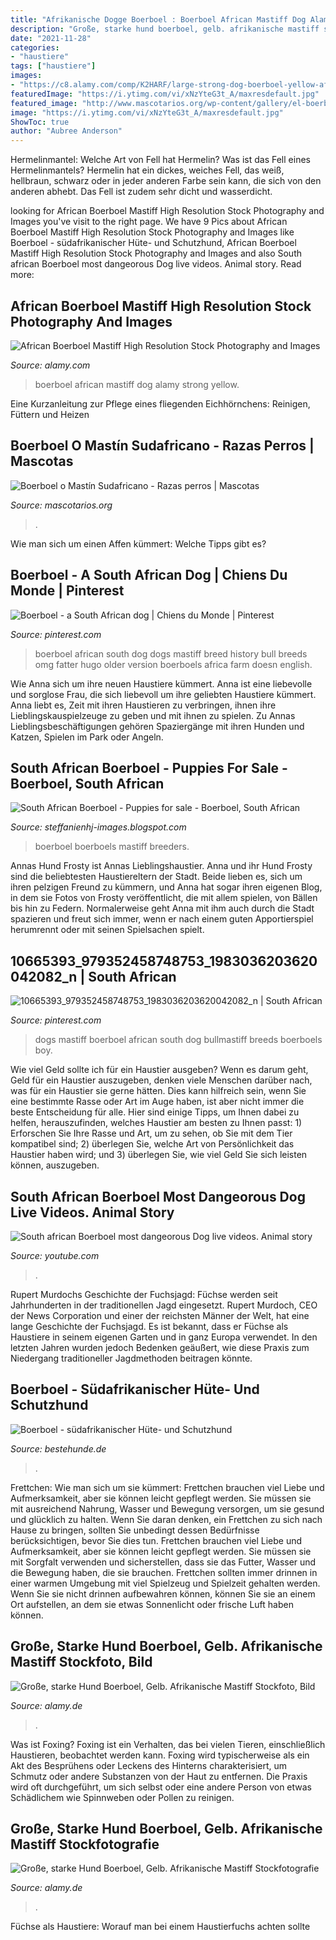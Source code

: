 ```yaml
---
title: "Afrikanische Dogge Boerboel : Boerboel African Mastiff Dog Alamy Strong Yellow"
description: "Große, starke hund boerboel, gelb. afrikanische mastiff stockfoto, bild"
date: "2021-11-28"
categories:
- "haustiere"
tags: ["haustiere"]
images:
- "https://c8.alamy.com/comp/K2HARF/large-strong-dog-boerboel-yellow-african-mastiff-K2HARF.jpg"
featuredImage: "https://i.ytimg.com/vi/xNzYteG3t_A/maxresdefault.jpg"
featured_image: "http://www.mascotarios.org/wp-content/gallery/el-boerboel/boerboel5.jpg"
image: "https://i.ytimg.com/vi/xNzYteG3t_A/maxresdefault.jpg"
ShowToc: true
author: "Aubree Anderson"
---
```



Hermelinmantel: Welche Art von Fell hat Hermelin?
Was ist das Fell eines Hermelinmantels? Hermelin hat ein dickes, weiches Fell, das weiß, hellbraun, schwarz oder in jeder anderen Farbe sein kann, die sich von den anderen abhebt. Das Fell ist zudem sehr dicht und wasserdicht.

	

		
looking for African Boerboel Mastiff High Resolution Stock Photography and Images you've visit to the right page. We have 9 Pics about African Boerboel Mastiff High Resolution Stock Photography and Images like Boerboel - südafrikanischer Hüte- und Schutzhund, African Boerboel Mastiff High Resolution Stock Photography and Images and also South african Boerboel most dangeorous Dog live videos. Animal story. Read more:
		
    
## African Boerboel Mastiff High Resolution Stock Photography And Images

<img loading=lazy src="https://c8.alamy.com/comp/K2HARF/large-strong-dog-boerboel-yellow-african-mastiff-K2HARF.jpg" onerror="this.onerror=null;this.src='https://tse4.mm.bing.net/th?id=OIP.q1PIHvQ4Wcx8f8YamNpd8QHaL4&amp;pid=15.1';" alt="African Boerboel Mastiff High Resolution Stock Photography and Images">

_Source: alamy.com_

>boerboel african mastiff dog alamy strong yellow. 

	

Eine Kurzanleitung zur Pflege eines fliegenden Eichhörnchens: Reinigen, Füttern und Heizen

    
## Boerboel O Mastín Sudafricano - Razas Perros | Mascotas

<img loading=lazy src="http://www.mascotarios.org/wp-content/gallery/el-boerboel/boerboel5.jpg" onerror="this.onerror=null;this.src='https://tse4.mm.bing.net/th?id=OIP.liiXeEVL_3KwbTZoj5oDggHaGd&amp;pid=15.1';" alt="Boerboel o Mastín Sudafricano - Razas perros | Mascotas">

_Source: mascotarios.org_

>. 

	

Wie man sich um einen Affen kümmert: Welche Tipps gibt es?

    
## Boerboel - A South African Dog | Chiens Du Monde | Pinterest

<img loading=lazy src="http://media-cache-ec0.pinimg.com/736x/11/e4/c2/11e4c223f5b280ee4184b9a86190621c.jpg" onerror="this.onerror=null;this.src='https://tse3.mm.bing.net/th?id=OIP.WgEtEsXrh9_ATA1R5kKBeQHaF3&amp;pid=15.1';" alt="Boerboel - a South African dog | Chiens du Monde | Pinterest">

_Source: pinterest.com_

>boerboel african south dog dogs mastiff breed history bull breeds omg fatter hugo older version boerboels africa farm doesn english. 

	

Wie Anna sich um ihre neuen Haustiere kümmert.
Anna ist eine liebevolle und sorglose Frau, die sich liebevoll um ihre geliebten Haustiere kümmert. Anna liebt es, Zeit mit ihren Haustieren zu verbringen, ihnen ihre Lieblingskauspielzeuge zu geben und mit ihnen zu spielen. Zu Annas Lieblingsbeschäftigungen gehören Spaziergänge mit ihren Hunden und Katzen, Spielen im Park oder Angeln.

    
## South African Boerboel - Puppies For Sale - Boerboel, South African

<img loading=lazy src="https://eliteboerboels.com/wp-content/uploads/2019/07/South-African-Boerboel-Dog.jpg" onerror="this.onerror=null;this.src='https://tse4.mm.bing.net/th?id=OIP.MtFBDIKn2Tiz2iv8c9js4wHaI4&amp;pid=15.1';" alt="South African Boerboel - Puppies for sale - Boerboel, South African">

_Source: steffanienhj-images.blogspot.com_

>boerboel boerboels mastiff breeders. 

	

Annas Hund Frosty ist Annas Lieblingshaustier.
Anna und ihr Hund Frosty sind die beliebtesten Haustiereltern der Stadt. Beide lieben es, sich um ihren pelzigen Freund zu kümmern, und Anna hat sogar ihren eigenen Blog, in dem sie Fotos von Frosty veröffentlicht, die mit allem spielen, von Bällen bis hin zu Federn. Normalerweise geht Anna mit ihm auch durch die Stadt spazieren und freut sich immer, wenn er nach einem guten Apportierspiel herumrennt oder mit seinen Spielsachen spielt.

    
## 10665393_979352458748753_1983036203620042082_n | South African

<img loading=lazy src="https://s-media-cache-ak0.pinimg.com/originals/8e/ba/24/8eba246b176ddeea584925a5049cbd99.jpg" onerror="this.onerror=null;this.src='https://tse4.mm.bing.net/th?id=OIP.uz9Rux9FfjH-MSGNhxP5EwHaLf&amp;pid=15.1';" alt="10665393_979352458748753_1983036203620042082_n | South African">

_Source: pinterest.com_

>dogs mastiff boerboel african south dog bullmastiff breeds boerboels boy. 

	

Wie viel Geld sollte ich für ein Haustier ausgeben?
Wenn es darum geht, Geld für ein Haustier auszugeben, denken viele Menschen darüber nach, was für ein Haustier sie gerne hätten. Dies kann hilfreich sein, wenn Sie eine bestimmte Rasse oder Art im Auge haben, ist aber nicht immer die beste Entscheidung für alle. Hier sind einige Tipps, um Ihnen dabei zu helfen, herauszufinden, welches Haustier am besten zu Ihnen passt: 1) Erforschen Sie Ihre Rasse und Art, um zu sehen, ob Sie mit dem Tier kompatibel sind; 2) überlegen Sie, welche Art von Persönlichkeit das Haustier haben wird; und 3) überlegen Sie, wie viel Geld Sie sich leisten können, auszugeben.

    
## South African Boerboel Most Dangeorous Dog Live Videos. Animal Story

<img loading=lazy src="https://i.ytimg.com/vi/xNzYteG3t_A/maxresdefault.jpg" onerror="this.onerror=null;this.src='https://tse4.mm.bing.net/th?id=OIP.4l-xf1k1L8bkzOAxDam9DAHaEK&amp;pid=15.1';" alt="South african Boerboel most dangeorous Dog live videos. Animal story">

_Source: youtube.com_

>. 

	

Rupert Murdochs Geschichte der Fuchsjagd: Füchse werden seit Jahrhunderten in der traditionellen Jagd eingesetzt.
Rupert Murdoch, CEO der News Corporation und einer der reichsten Männer der Welt, hat eine lange Geschichte der Fuchsjagd. Es ist bekannt, dass er Füchse als Haustiere in seinem eigenen Garten und in ganz Europa verwendet. In den letzten Jahren wurden jedoch Bedenken geäußert, wie diese Praxis zum Niedergang traditioneller Jagdmethoden beitragen könnte.

    
## Boerboel - Südafrikanischer Hüte- Und Schutzhund

<img loading=lazy src="http://bestehunde.de/wp-content/uploads/2013/10/Boerboel-28636727.jpg" onerror="this.onerror=null;this.src='https://tse2.mm.bing.net/th?id=OIP.3RXO4Pdgt9D0w_8ExGVTNAHaE8&amp;pid=15.1';" alt="Boerboel - südafrikanischer Hüte- und Schutzhund">

_Source: bestehunde.de_

>. 

	

Frettchen: Wie man sich um sie kümmert: Frettchen brauchen viel Liebe und Aufmerksamkeit, aber sie können leicht gepflegt werden. Sie müssen sie mit ausreichend Nahrung, Wasser und Bewegung versorgen, um sie gesund und glücklich zu halten.
Wenn Sie daran denken, ein Frettchen zu sich nach Hause zu bringen, sollten Sie unbedingt dessen Bedürfnisse berücksichtigen, bevor Sie dies tun. Frettchen brauchen viel Liebe und Aufmerksamkeit, aber sie können leicht gepflegt werden. Sie müssen sie mit Sorgfalt verwenden und sicherstellen, dass sie das Futter, Wasser und die Bewegung haben, die sie brauchen. Frettchen sollten immer drinnen in einer warmen Umgebung mit viel Spielzeug und Spielzeit gehalten werden. Wenn Sie sie nicht drinnen aufbewahren können, können Sie sie an einem Ort aufstellen, an dem sie etwas Sonnenlicht oder frische Luft haben können.

    
## Große, Starke Hund Boerboel, Gelb. Afrikanische Mastiff Stockfoto, Bild

<img loading=lazy src="https://l450v.alamy.com/450vde/k2j4nc/grosse-starke-hund-boerboel-gelb-afrikanische-mastiff-k2j4nc.jpg" onerror="this.onerror=null;this.src='https://tse4.mm.bing.net/th?id=OIP.8l6ZQvRcImNLn4w_0gIE0wAAAA&amp;pid=15.1';" alt="Große, starke Hund Boerboel, Gelb. Afrikanische Mastiff Stockfoto, Bild">

_Source: alamy.de_

>. 

	

Was ist Foxing?
Foxing ist ein Verhalten, das bei vielen Tieren, einschließlich Haustieren, beobachtet werden kann. Foxing wird typischerweise als ein Akt des Besprühens oder Leckens des Hinterns charakterisiert, um Schmutz oder andere Substanzen von der Haut zu entfernen. Die Praxis wird oft durchgeführt, um sich selbst oder eine andere Person von etwas Schädlichem wie Spinnweben oder Pollen zu reinigen.

    
## Große, Starke Hund Boerboel, Gelb. Afrikanische Mastiff Stockfotografie

<img loading=lazy src="https://www.alamy.de/aggregator-api/download?url=https://c8.alamy.com/compde/k2hawc/grosse-starke-hund-boerboel-gelb-afrikanische-mastiff-k2hawc.jpg" onerror="this.onerror=null;this.src='https://tse2.mm.bing.net/th?id=OIP.37I5sLycGNTxMDE_3Fct5AHaL4&amp;pid=15.1';" alt="Große, starke Hund Boerboel, Gelb. Afrikanische Mastiff Stockfotografie">

_Source: alamy.de_

>. 

	

Füchse als Haustiere: Worauf man bei einem Haustierfuchs achten sollte

